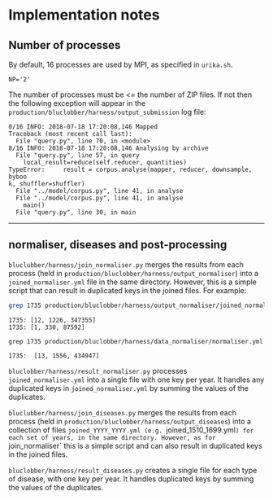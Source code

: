 # Implementation notes

## Number of processes

By default, 16 processes are used by MPI, as specified in `urika.sh`.


```
NP='2'
```

The number of processes must be <= the number of ZIP files. If not then the following exception will appear in the `production/bluclobber/harness/output_submission` log file:

```
0/16 INFO: 2018-07-18 17:20:08,146 Mapped
Traceback (most recent call last):
  File "query.py", line 70, in <module>
8/16 INFO: 2018-07-18 17:20:08,146 Analysing by archive
  File "query.py", line 57, in query
    local_result=reduce(self.reducer, quantities)
TypeError:     result = corpus.analyse(mapper, reducer, downsample, byboo
k, shuffler=shuffler)
  File "../model/corpus.py", line 41, in analyse
  File "../model/corpus.py", line 41, in analyse
    main()
  File "query.py", line 30, in main
```

---

## normaliser, diseases and post-processing

`bluclubber/harness/join_normaliser.py` merges the results from each process (held in `production/bluclobber/harness/output_normaliser`) into a `joined_normaliser.yml` file in the same directory. However, this is a simple script that can result in duplicated keys in the joined files. For example:

```bash
grep 1735 production/bluclobber/harness/output_normaliser/joined_normaliser.yml
```
```
1735: [12, 1226, 347355]
1735: [1, 330, 87592]
```
```
grep 1735 production/bluclobber/harness/data_normaliser/normaliser.yml
```
```
1735:  [13, 1556, 434947]
```

`bluclobber/harness/result_normaliser.py` processes `joined_normaliser.yml` into a single file with one key per year. It handles any duplicated keys in `joined_normaliser.yml` by summing the values of the duplicates.

`bluclubber/harness/join_diseases.py` merges the results from each process (held in `production/bluclobber/harness/output_diseases`) into a collection of files `joined_YYYY_YYYY.yml (e.g. `joined_1510_1699.yml`) for each set of years, in the same directory. However, as for `join_normaliser` this is a simple script and can also result in duplicated keys in the joined files.

`bluclobber/harness/result_diseases.py` creates a single file for each type of disease, with one key per year. It handles duplicated keys by summing the values of the duplicates.

